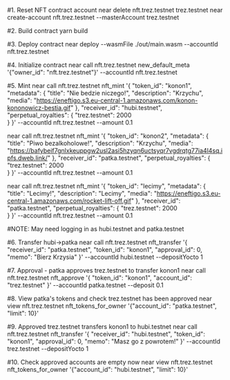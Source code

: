 #1. Reset NFT contract account
near delete nft.trez.testnet trez.testnet
near create-account nft.trez.testnet --masterAccount trez.testnet

#2. Build contract
yarn build

#3. Deploy contract
near deploy --wasmFile ./out/main.wasm --accountId nft.trez.testnet

#4. Initialize contract
near call nft.trez.testnet new_default_meta '{"owner_id": "nft.trez.testnet"}' --accountId nft.trez.testnet 

#5. Mint
near call nft.trez.testnet nft_mint '{
    "token_id": "konon1", 
    "metadata": {
        "title": "Nie bedzie niczego!", 
        "description": "Krzychu", 
        "media": "https://eneftigo.s3.eu-central-1.amazonaws.com/konon-kononowicz-bestia.gif"
    }, 
    "receiver_id": "hubi.testnet",
    "perpetual_royalties": {
        "trez.testnet": 2000      
    }
}' --accountId nft.trez.testnet --amount 0.1

near call nft.trez.testnet nft_mint '{
    "token_id": "konon2", 
    "metadata": {
        "title": "Piwo bezalkoholowe!", 
        "description": "Krzychu", 
        "media": "https://bafybeif7gnlxkeuppgw2usl2asi5hzyqn6uctsyqr7vgdrqtg77ia4l4sq.ipfs.dweb.link/"
    }, 
    "receiver_id": "patka.testnet",
    "perpetual_royalties": {
        "trez.testnet": 2000      
    }
}' --accountId nft.trez.testnet --amount 0.1

near call nft.trez.testnet nft_mint '{
    "token_id": "lecimy", 
    "metadata": {
        "title": "Lecimy!", 
        "description": "Lecimy", 
        "media": "https://eneftigo.s3.eu-central-1.amazonaws.com/rocket-lift-off.gif"
    }, 
    "receiver_id": "patka.testnet",
    "perpetual_royalties": {
        "trez.testnet": 2000      
    }
}' --accountId nft.trez.testnet --amount 0.1


#NOTE: May need logging in as hubi.testnet and patka.testnet

#6. Transfer hubi->patka
near call nft.trez.testnet nft_transfer '{
    "receiver_id": "patka.testnet", 
    "token_id": "konon1", 
    "approval_id": 0,
    "memo": "Bierz Krzysia"
}' --accountId hubi.testnet --depositYocto 1

#7. Approval - patka approves trez.testnet to transfer konon1
near call nft.trez.testnet nft_approve '{
    "token_id": "konon1", 
    "account_id": "trez.testnet"
}' --accountId patka.testnet --deposit 0.1

#8. View patka's tokens and check trez.testnet has been approved
near view nft.trez.testnet nft_tokens_for_owner '{"account_id": "patka.testnet", "limit": 10}'

#9. Approved trez.testnet transfers konon1 to hubi.testnet
near call nft.trez.testnet nft_transfer '{
    "receiver_id": "hubi.testnet",
    "token_id": "konon1",
    "approval_id": 0,
    "memo": "Masz go z powrotem!"
}' --accountId trez.testnet --depositYocto 1

#10. Check approved accounts are empty now
near view nft.trez.testnet nft_tokens_for_owner '{"account_id": "hubi.testnet", "limit": 10}'

